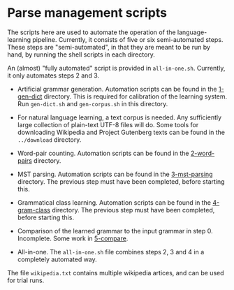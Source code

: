 
Parse management scripts
========================

The scripts here are used to automate the operation of the
language-learning pipeline. Currently, it consists of five or six
semi-automated steps. These steps are "semi-automated", in that
they are meant to be run by hand, by running the shell scripts
in each directory.

An (almost) "fully automated" script is provided in `all-in-one.sh`.
Currently, it only automates steps 2 and 3.

* Artificial grammar generation. Automation scripts can be found in the
  [1-gen-dict](1-gen-dict) directory. This is required for calibration
  of the learning system. Run `gen-dict.sh` and `gen-corpus.sh` in this
  directory.

* For natural language learning, a text corpus is needed. Any
  sufficiently large collection of plain-text UTF-8 files will do.
  Some tools for downloading Wikipedia and Project Gutenberg texts
  can be found in the `../download` directory.

* Word-pair counting. Automation scripts can be found in the
  [2-word-pairs](2-word-pairs) directory.

* MST parsing. Automation scripts can be found in the
  [3-mst-parsing](3-mst-parsing) directory. The previous step must
  have been completed, before starting this.

* Grammatical class learning. Automation scripts can be found in the
  [4-gram-class](4-gram-class) directory. The previous step must
  have been completed, before starting this.

* Comparison of the learned grammar to the input grammar in step 0.
  Incomplete. Some work in [5-compare](5-compare).

* All-in-one. The `all-in-one.sh` file combines steps 2, 3 and 4 in
  a completely automated way.


The file `wikipedia.txt` contains multiple wikipedia artices, and can be
used for trial runs.
